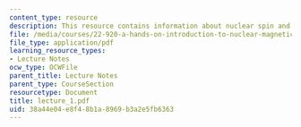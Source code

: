 ```yaml
---
content_type: resource
description: This resource contains information about nuclear spin and magnetic resonance.
file: /media/courses/22-920-a-hands-on-introduction-to-nuclear-magnetic-resonance-january-iap-1997/38a44e04e8f48b1a8969b3a2e5fb6363_lecture_1.pdf
file_type: application/pdf
learning_resource_types:
- Lecture Notes
ocw_type: OCWFile
parent_title: Lecture Notes
parent_type: CourseSection
resourcetype: Document
title: lecture_1.pdf
uid: 38a44e04-e8f4-8b1a-8969-b3a2e5fb6363
---
```

